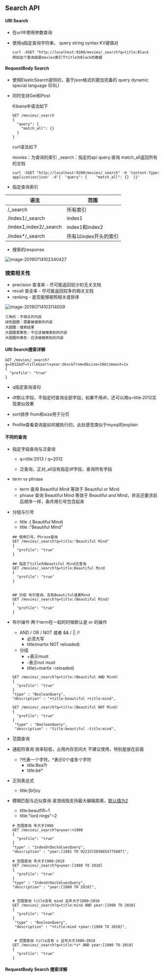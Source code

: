 ## Search API

#### URI Search

* 在url中使用参数查询

* 使用q指定查询字符串， query string syntax KV键值对

  ```
  curl -XGET "http://localhost:9200/movies/_search?q=title:Black
  例如这个查询就是movies索引下title为Black的数据
  ```



#### RequestBody Search

* 使用ElasticSearch提供的，基于json格式的更加完备的 query dynamic special language (DSL)

* 同时支持Get和Post

  Kibana中语法如下

  ```
  GET /movies/_search
  {
    "query": {
      "match_all": {}
    }
  }
  ```

  curl语法如下

  movies：为查询的索引   _search：指定的api  query:查询 match_all返回所有的文档

  ```shell
  curl -XGET "http://localhost:9200/movies/_search" -H 'Content-Type: application/json' -d'{  "query": {    "match_all": {}  }}'
  ```

  

- 指定查询索引

| 语法                   | 范围                  |
| ---------------------- | --------------------- |
| /_search               | 所有索引              |
| /index1/_search        | index1                |
| /index1,index2/_search | index1和index2        |
| /index*/_search        | 所有以index开头的索引 |



* 搜索的response

![image-20190714102340427](https://modprobe.oss-cn-beijing.aliyuncs.com/github/sts//es-response.png)



### 搜索相关性

* precision 查准率 - 尽可能返回较少的无关文档
* recall 查全率 -  尽可能返回较多的相关文档
* ranking - 是否能够按照相关度排序



![image-20190714103114009](https://modprobe.oss-cn-beijing.aliyuncs.com/github/sts//es-positive.png)

```
三角形：不相关的内容
绿色圆圈：需要被搜索的内容
大圆圈：搜索结果
大圆圈里黄色：不应该被搜索到的内容
大圆圈外黄色：应该被搜索到的内容	
```





#### URI Search搜索详解

```shell
GET /movies/_search?q=2012&df=title&sort=year:desc&from=0&size=10&timeout=1s
{
  "profile": "true"
}
```

- q指定查询语句

- df默认字段，不指定时查询全部字段，如果不用df，还可以用q=title:2012实现类似效果

- sort排序 from和size用于分页

- Profile查看查询是如何被执行的，此处感觉类似于mysql的explain

  

#### 不同的查询

- 指定字段查询与泛查询

  - q=title:2013 / q=2012

  - 泛查询，正对_all没有指定df字段，查询所有字段

- term vs phrase

  - term 查询 Beautiful Mind 等效于 Beautiful or Mind
  - phrase 查询 Beautiful Mind  等效于 Beautiful and Mind，并且还要求前后顺序一样，条件用引号包含起来

- 分组与引号

  - title :( Beautiful Mind)
  - title :"Beautiful Mind"

  ```
  ## 使用引号，Phrase查询
  GET /movies/_search?q=title:"Beautiful Mind"
  {
    "profile": "true"
  }
  
  ## 指定了title为Beautiful Mind泛查询
  GET /movies/_search?q=title:Beautiful Mind
  {
    "profile": "true"
  }
  
  
  ## 分组 布尔查询，含有Beautiful或者Mind
  GET /movies/_search?q=title:(Beautiful Mind)
  {
    "profile": "true"
  }
  ```

- 布尔操作 两个term在一起的时候默认是 or 的操作

  - AND / OR / NOT 或者 && / || /!
    - 必须大写
    - title(martix NOT reloaded)
  - 分组
    - +表示must
    - -表示not must
    - title(+martix -reloaded)

  ```
  GET /movies/_search?q=title:(Beautiful AND Mind)
  {
    "profile": "true"
  }
  "type" : "BooleanQuery",
  "description" : "+title:beautiful +title:mind",
  
  GET /movies/_search?q=title:(Beautiful NOT Mind)
  {
    "profile": "true"
  }
   "type" : "BooleanQuery",
   "description" : "title:beautiful -title:mind",
  ```

- 范围查询

- 通配符查询 效率较低，占用内存空间大 不建议使用，特别是放在前面

  - ?代表一个字符。*表示0个或多个字符
    - title:Bea?t
    - title:be*

- 正则表达式

  - title:[bt]oy

- 模糊匹配与近似查询 波浪线指支持最大编辑距离，[默认值为2 ](<https://www.elastic.co/guide/cn/elasticsearch/guide/current/fuzziness.html>)

  - title:beautfifl~1
  - title:"lord rings"~2

  ```
  # 范围查询 年大于1980
  GET /movies/_search?q=year:>1980
  {
    "profile": "true"
  }
  "type" : "IndexOrDocValuesQuery",
  "description" : "year:[1981 TO 9223372036854775807]",
  
  # 范围查询 年大于1980~2010
  GET /movies/_search?q=year:[1980 TO 2010]
  {
    "profile": "true"
  }
  "type" : "IndexOrDocValuesQuery",
  "description" : "year:[1980 TO 2010]",
  
  
  # 范围查询 title含有 mind 且年大于1980~2010
  GET /movies/_search?q=title:mind AND year:[1980 TO 2010]
  {
    "profile": "true"
  }
   "type" : "BooleanQuery",
   "description" : "+title:mind +year:[1980 TO 2010]",
   
   
   # 范围查询 title含有 s 且年大于1980~2010
  GET /movies/_search?q=title:*s* AND year:[1980 TO 2010]
  {
    "profile": "true"
  }
  ```



####  RequestBody Search 搜索详解

